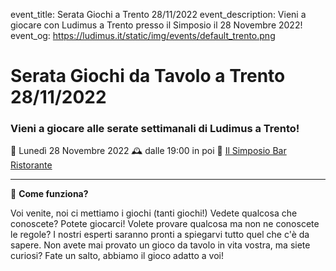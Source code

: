 event_title: Serata Giochi a Trento 28/11/2022
event_description: Vieni a giocare con Ludimus a Trento presso il Simposio il 28 Novembre 2022!
event_og: https://ludimus.it/static/img/events/default_trento.png

# Serata Giochi da Tavolo a Trento 28/11/2022

### Vieni a giocare alle serate settimanali di Ludimus a Trento!

📅 Lunedì 28 Novembre 2022
🕰 dalle 19:00 in poi
📍 [Il Simposio Bar Ristorante](https://g.page/ilsimposiotrento?share)

---

🎲 **Come funziona?**

Voi venite, noi ci mettiamo i giochi (tanti giochi!)
Vedete qualcosa che conoscete? Potete giocarci!
Volete provare qualcosa ma non ne conoscete le regole? I nostri esperti saranno pronti a spiegarvi tutto quel che c'è da sapere.
Non avete mai provato un gioco da tavolo in vita vostra, ma siete curiosi? Fate un salto, abbiamo il gioco adatto a voi!
